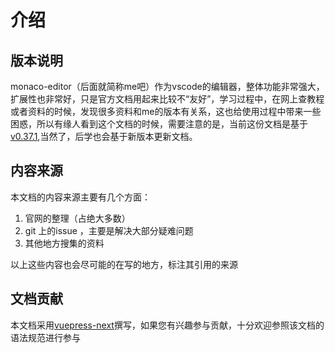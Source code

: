 # 介绍

## 版本说明
monaco-editor（后面就简称me吧）作为vscode的编辑器，整体功能非常强大，扩展性也非常好，只是官方文档用起来比较不“友好”，学习过程中，在网上查教程或者资料的时候，发现很多资料和me的版本有关系，这也给使用过程中带来一些困惑，所以有缘人看到这个文档的时候，需要注意的是，当前这份文档是基于 [v0.37.1](https://github.com/microsoft/monaco-editor/releases/tag/v0.37.1),当然了，后学也会基于新版本更新文档。

## 内容来源
本文档的内容来源主要有几个方面：
1. 官网的整理（占绝大多数）
2. git 上的issue ，主要是解决大部分疑难问题
3. 其他地方搜集的资料

以上这些内容也会尽可能的在写的地方，标注其引用的来源

## 文档贡献
本文档采用[vuepress-next](https://vuepress.vuejs.org/zh/)撰写，如果您有兴趣参与贡献，十分欢迎参照该文档的语法规范进行参与


